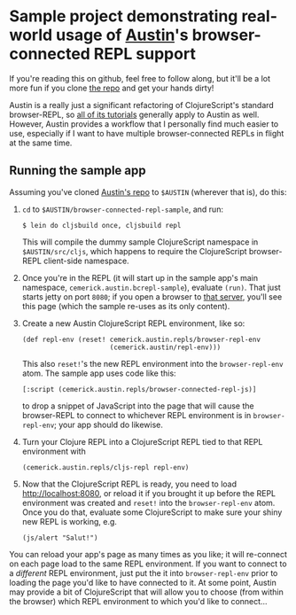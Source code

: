 # Sample project demonstrating real-world usage of [Austin](http://github.com/cemerick/austin)'s browser-connected REPL support

If you're reading this on github, feel free to follow along, but it'll
be a lot more fun if you clone [the
repo](http://github.com/cemerick/austin) and get your hands dirty!

Austin is a really just a significant refactoring of ClojureScript's
standard browser-REPL, so [all of its
tutorials](https://github.com/clojure/clojurescript/wiki/The-REPL-and-Evaluation-Environments)
generally apply to Austin as well. However, Austin provides a workflow
that I personally find much easier to use, especially if I want to have
multiple browser-connected REPLs in flight at the same time.

## Running the sample app

Assuming you've cloned [Austin's
repo](https://github.com/cemerick/austin) to `$AUSTIN` (wherever that
is), do this:

1.  `cd` to `$AUSTIN/browser-connected-repl-sample`, and run:

        $ lein do cljsbuild once, cljsbuild repl

    This will compile the dummy sample ClojureScript namespace in
    `$AUSTIN/src/cljs`, which happens to require the ClojureScript
    browser-REPL client-side namespace.

2.  Once you're in the REPL (it will start up in the sample app's main
    namespace, `cemerick.austin.bcrepl-sample`), evaluate `(run)`. That
    just starts jetty on port `8080`; if you open a browser to [that
    server](http://localhost:8080), you'll see this page (which the
    sample re-uses as its only content).
3.  Create a new Austin ClojureScript REPL environment, like so:

        (def repl-env (reset! cemerick.austin.repls/browser-repl-env
                              (cemerick.austin/repl-env)))

    This also `reset!`'s the new REPL environment into the
    `browser-repl-env` atom. The sample app uses code like this:

        [:script (cemerick.austin.repls/browser-connected-repl-js)]

    to drop a snippet of JavaScript into the page that will cause the
    browser-REPL to connect to whichever REPL environment is in
    `browser-repl-env`; your app should do likewise.

4.  Turn your Clojure REPL into a ClojureScript REPL tied to that REPL
    environment with

        (cemerick.austin.repls/cljs-repl repl-env)

5.  Now that the ClojureScript REPL is ready, you need to load
    [http://localhost:8080](http://localhost:8080), or reload it if you
    brought it up before the REPL environment was created and `reset!`
    into the `browser-repl-env` atom. Once you do that, evaluate some
    ClojureScript to make sure your shiny new REPL is working, e.g.

        (js/alert "Salut!")

You can reload your app's page as many times as you like; it will
re-connect on each page load to the same REPL environment. If you want
to connect to a *different* REPL environment, just put the it into
`browser-repl-env` prior to loading the page you'd like to have
connected to it. At some point, Austin may provide a bit of
ClojureScript that will allow you to choose (from within the browser)
which REPL environment to which you'd like to connect…
